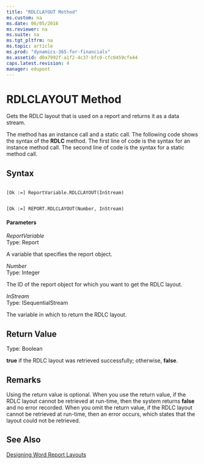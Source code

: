 ```yaml
---
title: "RDLCLAYOUT Method"
ms.custom: na
ms.date: 06/05/2016
ms.reviewer: na
ms.suite: na
ms.tgt_pltfrm: na
ms.topic: article
ms.prod: "dynamics-365-for-financials"
ms.assetid: d0a7992f-a1f2-4c37-bfc0-cfc0459cfe44
caps.latest.revision: 4
manager: edupont
---
```

# RDLCLAYOUT Method
Gets the RDLC layout that is used on a report and returns it as a data stream.  
  
 The method has an instance call and a static call. The following code shows the syntax of the **RDLC** method. The first line of code is the syntax for an instance method call. The second line of code is the syntax for a static method call.  
  
## Syntax  
  
```  
  
[Ok :=] ReportVariable.RDLCLAYOUT(InStream)  
```  
  
```  
  
[Ok :=] REPORT.RDLCLAYOUT(Number, InStream)  
```  
  
#### Parameters  
 *ReportVariable*  
 Type: Report  
  
 A variable that specifies the report object.  
  
 *Number*  
 Type: Integer  
  
 The ID of the report object for which you want to get the RDLC layout.  
  
 *InStream*  
 Type: ISequentialStream  
  
 The variable in which to return the RDLC layout.  
  
## Return Value  
 Type: Boolean  
  
 **true** if the RDLC layout was retrieved successfully; otherwise, **false**.  
  
## Remarks  
 Using the return value is optional. When you use the return value, if the RDLC layout cannot be retrieved at run-time, then the system returns **false** and no error recorded. When you omit the return value, if the RDLC layout cannot be retrieved at run-time, then an error occurs, which states that the layout could not be retrieved.  
  
## See Also  
 [Designing Word Report Layouts](Designing-Word-Report-Layouts.md)